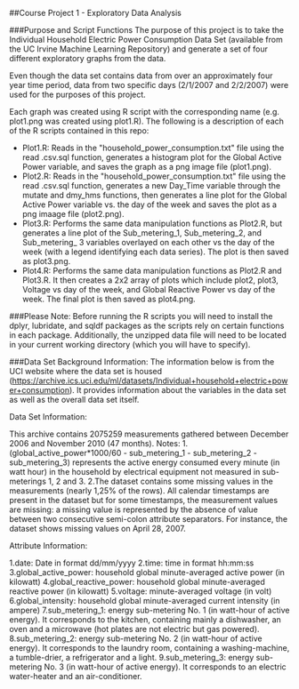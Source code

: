 ##Course Project 1 - Exploratory Data Analysis

###Purpose and Script Functions
The purpose of this project is to take the Individual Household Electric Power Consumption Data Set (available from the UC Irvine Machine Learning Repository)
and generate a set of four different exploratory graphs from the data.

Even though the data set contains data from over an approximately four year time
period, data from two specific days (2/1/2007 and 2/2/2007) were used for the purposes of this project.  

Each graph was created using R script with the corresponding name (e.g. plot1.png was created using plot1.R).  The following is a description of each of the R scripts contained in this repo:

 - Plot1.R:  Reads in the "household_power_consumption.txt" file using the read
   .csv.sql function, generates a histogram plot for the Global Active Power 
   variable, and saves the graph as a png image file (plot1.png).
 - Plot2.R:  Reads in the "household_power_consumption.txt" file using the read
   .csv.sql function, generates a new Day_Time variable through the mutate and 
   dmy_hms functions, then generates a line plot for the Global Active Power 
   variable vs. the day of the week and saves the plot as a png imaage file 
   (plot2.png). 
 - Plot3.R:  Performs the same data manipulation functions as Plot2.R, but 
   generates a line plot of the Sub_metering_1, Sub_metering_2, and Sub_metering_
   3 variables overlayed on each other vs the day of the week (with a legend 
   identifying each data series).  The plot is then saved as plot3.png.
 - Plot4.R:  Performs the same data manipulation functions as Plot2.R and 
   Plot3.R.  It then creates a 2x2 array of plots which include plot2, plot3, 
   Voltage vs day of the week, and Global Reactive Power vs day of the week.  The 
   final plot is then saved as plot4.png.
   
###Please Note:
Before running the R scripts you will need to install the dplyr, lubridate, and sqldf packages as the scripts rely on certain functions in each package.  Additionally, the unzipped data file will need to be located in your current working directory (which you will have to specify).  

###Data Set Background Information:
The information below is from the UCI website where the data set is housed
(https://archive.ics.uci.edu/ml/datasets/Individual+household+electric+power+consumption).  It provides information about the variables in the data set as well as the overall data set itself.

Data Set Information:

This archive contains 2075259 measurements gathered between December 2006 and November 2010 (47 months).
Notes:
1.(global_active_power*1000/60 - sub_metering_1 - sub_metering_2 - sub_metering_3) represents the active energy consumed every minute (in watt hour) in the household by electrical equipment not measured in sub-meterings 1, 2 and 3.
2.The dataset contains some missing values in the measurements (nearly 1,25% of the rows). All calendar timestamps are present in the dataset but for some timestamps, the measurement values are missing: a missing value is represented by the absence of value between two consecutive semi-colon attribute separators. For instance, the dataset shows missing values on April 28, 2007.

Attribute Information:

1.date: Date in format dd/mm/yyyy
2.time: time in format hh:mm:ss
3.global_active_power: household global minute-averaged active power (in  kilowatt)
4.global_reactive_power: household global minute-averaged reactive power (in kilowatt)
5.voltage: minute-averaged voltage (in volt)
6.global_intensity: household global minute-averaged current intensity (in  ampere)
7.sub_metering_1: energy sub-metering No. 1 (in watt-hour of active energy). It corresponds to the kitchen, containing mainly a dishwasher, an oven and a microwave (hot plates are not electric but gas powered).
8.sub_metering_2: energy sub-metering No. 2 (in watt-hour of active energy). It corresponds to the laundry room, containing a washing-machine, a tumble-drier, a refrigerator and a light.
9.sub_metering_3: energy sub-metering No. 3 (in watt-hour of active energy). It corresponds to an electric water-heater and an air-conditioner.